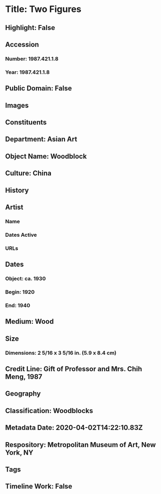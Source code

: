# Title: Two Figures
## Highlight: False
## Accession
### Number: 1987.421.1.8
### Year: 1987.421.1.8
## Public Domain: False
## Images
## Constituents
## Department: Asian Art
## Object Name: Woodblock
## Culture: China
## History
## Artist
### Name
### Dates Active
### URLs
## Dates
### Object: ca. 1930
### Begin: 1920
### End: 1940
## Medium: Wood
## Size
### Dimensions: 2 5/16 x 3 5/16 in. (5.9 x 8.4 cm)
## Credit Line: Gift of Professor and Mrs. Chih Meng, 1987
## Geography
## Classification: Woodblocks
## Metadata Date: 2020-04-02T14:22:10.83Z
## Respository: Metropolitan Museum of Art, New York, NY
## Tags
## Timeline Work: False
